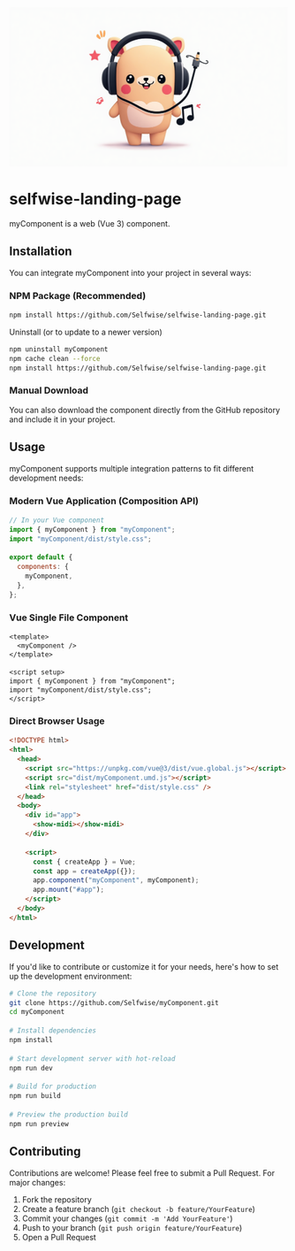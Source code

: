 ![ ](./public/MidiMama.png)

# selfwise-landing-page

myComponent is a web (Vue 3) component.

## Installation

You can integrate myComponent into your project in several ways:

### NPM Package (Recommended)

```bash
npm install https://github.com/Selfwise/selfwise-landing-page.git
```

Uninstall (or to update to a newer version)

```bash
npm uninstall myComponent
npm cache clean --force
npm install https://github.com/Selfwise/selfwise-landing-page.git
```

### Manual Download

You can also download the component directly from the GitHub repository and include it in your project.

## Usage

myComponent supports multiple integration patterns to fit different development needs:

### Modern Vue Application (Composition API)

```javascript
// In your Vue component
import { myComponent } from "myComponent";
import "myComponent/dist/style.css";

export default {
  components: {
    myComponent,
  },
};
```

### Vue Single File Component

```vue
<template>
  <myComponent />
</template>

<script setup>
import { myComponent } from "myComponent";
import "myComponent/dist/style.css";
</script>
```

### Direct Browser Usage

```html
<!DOCTYPE html>
<html>
  <head>
    <script src="https://unpkg.com/vue@3/dist/vue.global.js"></script>
    <script src="dist/myComponent.umd.js"></script>
    <link rel="stylesheet" href="dist/style.css" />
  </head>
  <body>
    <div id="app">
      <show-midi></show-midi>
    </div>

    <script>
      const { createApp } = Vue;
      const app = createApp({});
      app.component("myComponent", myComponent);
      app.mount("#app");
    </script>
  </body>
</html>
```

## Development

If you'd like to contribute or customize it for your needs, here's how to set up the development environment:

```bash
# Clone the repository
git clone https://github.com/Selfwise/myComponent.git
cd myComponent

# Install dependencies
npm install

# Start development server with hot-reload
npm run dev

# Build for production
npm run build

# Preview the production build
npm run preview
```

## Contributing

Contributions are welcome! Please feel free to submit a Pull Request. For major changes:

1. Fork the repository
2. Create a feature branch (`git checkout -b feature/YourFeature`)
3. Commit your changes (`git commit -m 'Add YourFeature'`)
4. Push to your branch (`git push origin feature/YourFeature`)
5. Open a Pull Request
